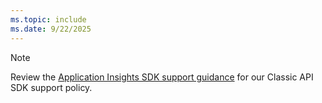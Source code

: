```yaml
---
ms.topic: include
ms.date: 9/22/2025
---
```


> [!NOTE]
> Review the [Application Insights SDK support guidance](/troubleshoot/azure/azure-monitor/app-insights/telemetry/sdk-support-guidance) for our Classic API SDK support policy.
